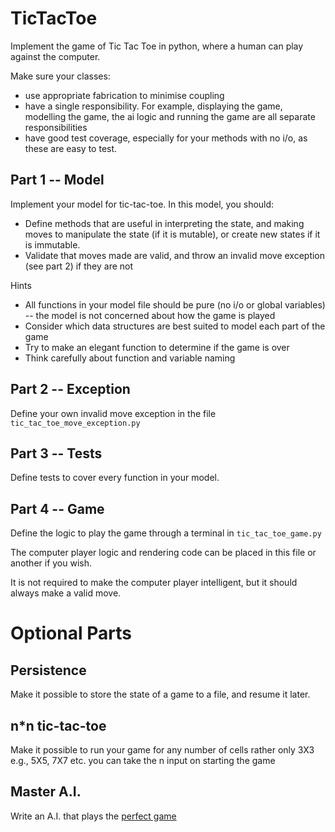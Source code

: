 # TicTacToe 
Implement the game of Tic Tac Toe in python, where a human can play against the computer.

Make sure your classes:
 * use appropriate fabrication to minimise coupling
 * have a single responsibility. For example, displaying the game, modelling the game, the ai logic and running the game are all separate responsibilities
 * have good test coverage, especially for your methods with no i/o, as these are easy to test. 

## Part 1 -- Model
Implement your model for tic-tac-toe.
In this model, you should:
* Define methods that are useful in interpreting the state, and making moves to manipulate the state (if it is mutable), or create new states if it is immutable.
* Validate that moves made are valid, and throw an invalid move exception (see part 2) if they are not

Hints
* All functions in your model file should be pure (no i/o or global variables) -- the model is not concerned about how the game is played
* Consider which data structures are best suited to model each part of the game
* Try to make an elegant function to determine if the game is over
* Think carefully about function and variable naming


## Part 2 -- Exception
Define your own invalid move exception in the file `tic_tac_toe_move_exception.py`

## Part 3 -- Tests
Define tests to cover every function in your model.

## Part 4 -- Game
Define the logic to play the game through a terminal in `tic_tac_toe_game.py`

The computer player logic and rendering code can be placed in this file or another if you wish.

It is not required to make the computer player intelligent, but it should always make a valid move.


# Optional Parts
## Persistence
Make it possible to store the state of a game to a file, and resume it later. 

## n*n tic-tac-toe
Make it possible to run your game for any number of cells rather only 3X3 e.g., 5X5, 7X7 etc. you can take the n input on starting the game

## Master A.I.
Write an A.I. that plays the [perfect game](https://en.wikipedia.org/wiki/Solved_game#Perfect_play)